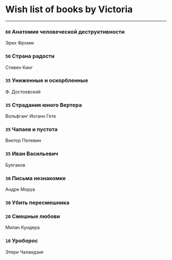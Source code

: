 # Wish list of books by Victoria
---

### `60` Анатомия человеческой деструктивности
Эрих Фромм

### `50` Страна радости
Стивен Кинг

### `35` Униженные и оскорбленные
Ф. Достоевский

### `35` Страдания юного Вертера
Вольфганг Иоганн Гете

### `35` Чапаев и пустота
Виктор Пелевин

### `35` Иван Васильевич
Булгаков

### `30` Письма незнакомке
Андре Моруа

### `30` Убить пересмешника

### `20` Смешные любови
Милан Кундера

### `10` Уроборос
Этери Чаландзия


